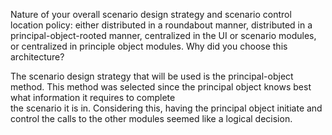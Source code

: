 Nature of your overall scenario design strategy and scenario control location policy: either
distributed in a roundabout manner, distributed in a principal-object-rooted manner,
centralized in the UI or scenario modules, or centralized in principle object modules. Why
did you choose this architecture?


The scenario design strategy that will be used is the principal-object method. This method 
was selected since the principal object knows best what information it requires to complete  
the scenario it is in. Considering this, having the principal object initiate and control the 
calls to the other modules seemed like a logical decision. 
